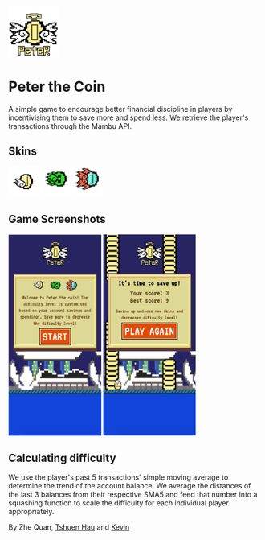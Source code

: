 <img src="./img/logo.png" width="100" height="auto" />

# Peter the Coin

A simple game to encourage better financial discipline in players by incentivising them to save more and spend less. We retrieve the player's transactions through the Mambu API.

## Skins
<img src="./img/wing.gif" width="60" height="auto" />
<img src="./img/RAZER.gif" width="60" height="auto" />
<img src="./img/MAGNIFICENT.gif" width="60" height="auto" />

## Game Screenshots

<img src="./img/start.png" width="auto" height="400" />
<img src="./img/end.png" width="auto" height="400" />

## Calculating difficulty

We use the player's past 5 transactions' simple moving average to determine the trend of the account balance. We average the distances of the last 3 balances from their respective SMA5 and feed that number into a squashing function to scale the difficulty for each individual player appropriately.

By Zhe Quan, [Tshuen Hau](https://github.com/tshuenhau) and [Kevin](https://github.com/19hours)
